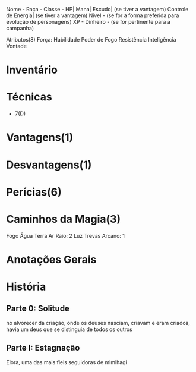 Nome - 
Raça - 
Classe - 
HP| 
Mana| 
Escudo| (se tiver a vantagem)
Controle de Energia| (se tiver a vantagem)
Nível -  (se for a forma preferida para evolução de personagens)
XP - 
Dinheiro -  (se for pertinente para a campanha)

Atributos(8)
Força:
Habilidade 
Poder de Fogo
Resistência 
Inteligência
Vontade
# Inventário

# Técnicas
- 7(D)

# Vantagens(1)

# Desvantagens(1)

# Perícias(6)
# Caminhos da Magia(3)
Fogo 
Água 
Terra 
Ar 
Raio: 2 
Luz 
Trevas 
Arcano: 1 

# Anotações Gerais

# História
## Parte 0: Solitude
no alvorecer da criação, onde os deuses nasciam, criavam e eram criados, havia um deus que se distinguia de todos os outros

## Parte I: Estagnação
Elora, uma das mais fieis seguidoras de mimihagi

